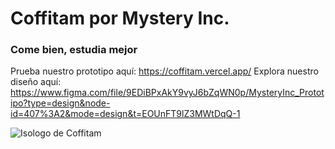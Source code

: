 # Coffitam por Mystery Inc.
### Come bien, estudia mejor

Prueba nuestro prototipo aquí: https://coffitam.vercel.app/
Explora nuestro diseño aquí: https://www.figma.com/file/9EDiBPxAkY9vyJ6bZqWN0p/MysteryInc_Prototipo?type=design&node-id=407%3A2&mode=design&t=EOUnFT9lZ3MWtDqQ-1

![Isologo de Coffitam](https://github.com/danyagomezcantu/Mystery-Inc-proyecto/blob/patch-2/Coffitam_Logo.png?raw=true)
